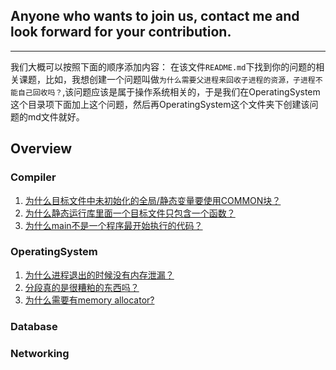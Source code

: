 <!-- # WhyThis
This repo will contain all my questions about system designing and my opinions about them. I'll try to update it everyday. :-)

C++
===

为什么有了`NULL`，`C++11`又引入了`nullptr`?
----
专门用来区分0和空指针。所以很明显的，空指针与0绝对是不能够画上等号的。



为什么`C++`要引入`constexpr`
----

为了解决C++标准中数组的长度必须是一个常量表达式的问题。



为什么`C++11`引入了`auto`关键字？
-----

使用`auto`进行类型推导，其中用在迭代器中是最常见的。


为什么`C++`中的`Lambda`表达式的参数列表可以用`auto`但是普通函数不行？
-----

对于普通函数来说如果将`auto`放到参数列表中去的话，这样的写法会与模版的功能产生冲突。比如声明了`a(T)`和`a(auto)`，这样会造成冲突。



为什么有了`move`之后`C++`又引入了`forward`?
----
[参考](https://zhuanlan.zhihu.com/p/55856487)


为什么要引入`std::function`？
-----



OS
=====
### 为什么需要父进程来回收子进程的资源，子进程不能自己回收吗？
回收资源需要执行代码，执行代码需要内核栈，子进程不可能在执行回收代码的时候把正在使用的内核栈释放了。


条件变量为什么需要加锁和循环
--------


- 加锁是为了保护共享变量读写互斥，比如 `count` , `flag` 
- `wait` 设计成要传入锁是为了防止lost wakeup问题
- 循环是为了防止虚假唤醒问题

#### lost wakeup

`condition_variable` 的 `wait` 需要传入锁的设计就是为了避免lost wakeup
先假定wait不需要锁，看看会出现什么问题

```cpp
V()
{
   acquire(&lock);
   count += 1;
   cond.notify_all();
   release(&lock);
}
void
P()
{
  while(count == 0) {
  	cond.wait();
  }
  acquire(&lock);
  count -= 1;
  release(&lock);
}
```

假设 `P` 正处在执行 `wait` 的过程中， `wait` 由很多汇编代码组成，并不是一个原子的过程，而此时 `V` 调用了 `notify()` ， `notify()` 的原理是去 `cond` 的队列里找 `wait` 在它上面的线程，并且逐一唤醒。由于 `P` 的 `wait` 执行在一半，尚无进入这个队列，它不会被唤醒。这就产生了问题： `P` `wait` 在一个已经被 `notify` 过的 `V` 上。

```cpp
V()
{
   acquire(&lock);
   count += 1;
   cond.notify_all();
   release(&lock);
}
void
P()
{
  acquire(&lock);
  while(count == 0) {
  	cond.wait();
  }
  count -= 1;
  release(&lock);
}
```

一个想法是这样修改，这样就保证了 `P` 检查 `count` 和 `P` 加入 `cond` 的等待队列是一个原子的过程，但是这样会产生死锁， `P` 先运行，并且获得了锁， `V` 就一直被阻塞，导致死锁。
因此最后有了这样的设计

```cpp
V()
{
   acquire(&lock);
   count += 1;
   cond.notify_all();
   release(&lock);
}
void
P()
{
  acquire(&lock);
  while(count == 0) {
  	cond.wait(&lock);
  }
  count -= 1;
  release(&lock);
}
```

在 `cond.wait` 中，把当前线程/进程加入等待队列，并进入睡眠作完成后就会解锁。 
#### 

#### 虚假唤醒

考虑单生产者多消费者的情况，假设可用产品数目为 `count` ，生产者刚生产出一个产品， `count` 为1，然后调用了 `notify_all` ，这时所有等待队列上的进程/线程都会被变成就绪态，但是产品只有一个，第一消费者使用完产品后 `count` 变回了0，但是剩下的消费者还是会被唤醒，这被称为虚假唤醒，如果不放在 `while` 循环里检查一下 `count` 是不是0，就会导致明明没有产品了，消费者还在消费，把产品数变成了负数。
除此之外，如果不写 `while` ，可能会出现消费者比生产者先运行而错误消费的情况。

#### C++中条件变量的使用

生产者

```cpp
 // send data to the worker thread
{
    std::lock_guard<std::mutex> lk(m);
    ready = true;
    std::cout << "main() signals data ready for processing\n";
}
cv.notify_one();
```

消费者

```cpp
 std::unique_lock<std::mutex> lk(m);
cv.wait(lk, []{return ready;});

// after the wait, we own the lock.
std::cout << "Worker thread is processing data\n";
```

`cv.wait` 中传入lambda表达式实际就是下述代码的语法糖

```
while (!ready) wait(lk);
```


### 如何实现锁

#### 自旋锁

自旋锁的实现有三个关键点

- 中断
- test_and_set/compare_and_swap
- memory_barrier



- 首先来看中断，一般自旋锁的实现在 `aquire` 中会关中断，在 `release` 中会重新打开中断，这是因为线程成功获取一把锁后，中断后的代码依然有可能需要获取同一把锁，这样就会死锁。
- test_and_set/compare_and_swap原子操作，如果这个过程不是原子操作的话可能会导致临界区被多个线程/进程进入
- memory_barrier，在 `aquire` 中是为了保证临界区的代码始终要在获取锁之后才执行；在 `release` 中是为了保证临界区的代码在释放锁之前已经执行完毕。

xv6中的实现

```cpp
// Acquire the lock.
// Loops (spins) until the lock is acquired.
void
acquire(struct spinlock *lk)
{
  push_off(); // disable interrupts to avoid deadlock.
  if(holding(lk))
    panic("acquire");

  // On RISC-V, sync_lock_test_and_set turns into an atomic swap:
  //   a5 = 1
  //   s1 = &lk->locked
  //   amoswap.w.aq a5, a5, (s1)
  while(__sync_lock_test_and_set(&lk->locked, 1) != 0)
    ;

  // Tell the C compiler and the processor to not move loads or stores
  // past this point, to ensure that the critical section's memory
  // references happen strictly after the lock is acquired.
  // On RISC-V, this emits a fence instruction.
  __sync_synchronize();

  // Record info about lock acquisition for holding() and debugging.
  lk->cpu = mycpu();
}


// Release the lock.
void
release(struct spinlock *lk)
{
  if(!holding(lk))
    panic("release");

  lk->cpu = 0;

  // Tell the C compiler and the CPU to not move loads or stores
  // past this point, to ensure that all the stores in the critical
  // section are visible to other CPUs before the lock is released,
  // and that loads in the critical section occur strictly before
  // the lock is released.
  // On RISC-V, this emits a fence instruction.
  __sync_synchronize();

  // Release the lock, equivalent to lk->locked = 0.
  // This code doesn't use a C assignment, since the C standard
  // implies that an assignment might be implemented with
  // multiple store instructions.
  // On RISC-V, sync_lock_release turns into an atomic swap:
  //   s1 = &lk->locked
  //   amoswap.w zero, zero, (s1)
  __sync_lock_release(&lk->locked);

  pop_off();
}
```


#### 睡眠锁

xv6中的实现

```cpp
void
acquiresleep(struct sleeplock *lk)
{
  acquire(&lk->lk);
  while (lk->locked) {
    sleep(lk, &lk->lk);
  }
  lk->locked = 1;
  lk->pid = myproc()->pid;
  release(&lk->lk);
}

void
releasesleep(struct sleeplock *lk)
{
  acquire(&lk->lk);
  lk->locked = 0;
  lk->pid = 0;
  wakeup(lk);
  release(&lk->lk);
}
```

睡眠锁内部还有一把自旋锁，来保护自己的数据结构。
这里的代码非常像条件变量，加锁和while循环的原因都与条件变量相同，可以认为这里的条件是**锁是否可以获取**    
`sleep` 中把让本进程睡眠，并把 `PCB` 中的 `chan` 指定为 `lk`   
`wakeup` 中遍历所有进程，找出 `PCB` 中 `chan` 为 `lk` 的进程，并把状态改为就绪态   


为什么操作系统需要锁？
-----

因为应用程序想要使用多个CPU核，但是操作系统又有很多的全局变量，所以如果多个应用程序并行进行系统调用，为了保证正确性，我们是不能够让这些公用的数据结构并行进行修改的。


为什么自旋锁需要关中断？
-----

因为自旋锁需要解决两种情况，第一种是不同CPU之间的并发，同时还需要解决相同CPU上面的中断（如果中断之后的程序也需要获得一样的锁那么就会发生死锁）和普通程序之间的并发。



为什么需要有POSIX？
-----

一般情况下，应用程序通过应用编程接口(API)而不是直接通过系统调用来编程。那么为了完成同一功能，不同内核提供的系统调用（也就是一个函数）是不同的，例如创建进程，linux下是fork函数，windows下是creatprocess函数。我现在在linux下写一个程序，用到fork函数，那么这个程序该怎么往windows上移植？我需要把源代码里的fork通通改成creatprocess，然后重新编译。posix标准的出现就是为了解决这个问题。linux和windows都要实现基本的posix标准，linux把fork函数封装成posix_fork（举例），windows把creatprocess函数也封装成posix_fork，都声明在unistd.h里。这样，程序员编写普通应用时候，只用包含unistd.h，调用posix_fork函数，程序就在源代码级别可移植了。

这种实现又是加了一层中间层来实现功能的。

## Compiler


## Database








Appendix
=====
`C++11`新特性
-----

* 列表初始化
* 




`C++17`新特性
-----

* 结构化绑定
* `if/switch`变量声明强化
*  -->

Anyone who wants to join us, contact me and look forward for your contribution.
-------
-------


我们大概可以按照下面的顺序添加内容：
在该文件`README.md`下找到你的问题的相关课题，比如，我想创建一个问题叫做`为什么需要父进程来回收子进程的资源，子进程不能自己回收吗？`,该问题应该是属于操作系统相关的，于是我们在OperatingSystem这个目录项下面加上这个问题，然后再OperatingSystem这个文件夹下创建该问题的md文件就好。


## Overview

### Compiler
1. [为什么目标文件中未初始化的全局/静态变量要使用COMMON块？](./Compiler/q1.md)
2. [为什么静态运行库里面一个目标文件只包含一个函数？](./Compiler/q2.md)
3. [为什么main不是一个程序最开始执行的代码？]()
   

### OperatingSystem
1. [为什么进程退出的时候没有内存泄漏？](./OperatingSystem/q1.md)
2. [分段真的是很糟粕的东西吗？]()
3. [为什么需要有memory allocator?]()

### Database

### Networking












